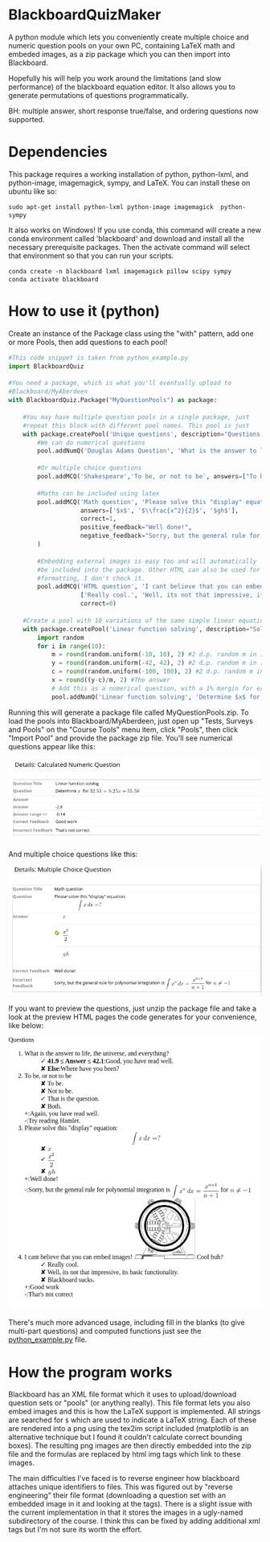 # BlackboardQuizMaker

A python module which lets you conveniently create multiple choice and
numeric question pools on your own PC, containing LaTeX math and
embeded images, as a zip package which you can then import into
Blackboard.

Hopefully his will help you work around the limitations (and slow
performance) of the blackboard equation editor. It also allows you to
generate permutations of questions programmatically.

BH: multiple answer, short response true/false, and ordering questions now supported.

# Dependencies

This package requires a working installation of python, python-lxml,
and python-image, imagemagick, sympy, and LaTeX. You can install these on
ubuntu like so:

```
sudo apt-get install python-lxml python-image imagemagick  python-sympy
```

It also works on Windows!  If you use conda, this command will create
a new conda environment called 'blackboard' and download and
install all the necessary prerequisite packages.
Then the activate command will select that environment so that
you can run your scripts.
```
conda create -n blackboard lxml imagemagick pillow scipy sympy
conda activate blackboard
```

# How to use it (python)
Create an instance of the Package class using the "with" pattern, add one or more Pools, then add questions to each pool!
```python
#This code snippet is taken from python_example.py
import BlackboardQuiz

#You need a package, which is what you'll eventually upload to
#Blackboard/MyAberdeen
with BlackboardQuiz.Package("MyQuestionPools") as package:

    #You may have multiple question pools in a single package, just
    #repeat this block with different pool names. This pool is just 
    with package.createPool('Unique questions', description="Questions which are not generated/calculated", instructions="") as pool:
        #We can do numerical questions
        pool.addNumQ('Douglas Adams Question', 'What is the answer to life, the universe, and everything?', 42, erramt=0.1, positive_feedback="Good, you have read well.", negative_feedback="Where have you been?")

        #Or multiple choice questions
        pool.addMCQ('Shakespeare','To be, or not to be', answers=["To be.", "Not to be.", "That is the question.", "Both."],  correct=2, positive_feedback="Again, you have read well.", negative_feedback="Try reading Hamlet.")

        #Maths can be included using latex
        pool.addMCQ('Math question', 'Please solve this "display" equation: $$\\int x\,dx=?$$',
                    answers=['$x$', '$\\frac{x^2}{2}$', '$gh$'],
                    correct=1,
                    positive_feedback="Well done!",
                    negative_feedback="Sorry, but the general rule for polynomial integration is $\\int x^n\\,dx=\\frac{x^{n+1}}{n+1}$ for $n\\neq -1$"
        )
        
        #Embedding external images is easy too and will automatically
        #be included into the package. Other HTML can also be used for
        #formatting, I don't check it.
        pool.addMCQ('HTML question', 'I cant believe that you can embed images! <img src="example_image.png"> Cool huh?',
                    ['Really cool.', 'Well, its not that impressive, its basic functionality.', 'Blackboard sucks.'],
                    correct=0)

    #Create a pool with 10 variations of the same simple linear equation to solve.
    with package.createPool('Linear function solving', description="Solve the $y=m*x+c$", instructions="") as pool:
        import random
        for i in range(10):
            m = round(random.uniform(-10, 10), 2) #2 d.p. random m in [-10,10]
            y = round(random.uniform(-42, 42), 2) #2 d.p. random m in [-42,42]
            c = round(random.uniform(-100, 100), 2) #2 d.p. random m in [-100,100]
            x = round((y-c)/m, 2) #The answer
            # Add this as a numerical question, with a 1% margin for error
            pool.addNumQ('Linear function solving', 'Determine $x$ for $'+repr(y)+'='+repr(m)+'x+'+repr(c)+'$', answer=x, errfrac=0.05)
```

Running this will generate a package file called MyQuestionPools.zip.
To load the pools into Blackboard/MyAberdeen, just open up "Tests,
Surveys and Pools" on the "Course Tools" menu item, click "Pools",
then click "Import Pool" and provide the package zip file. You'll see
numerical questions appear like this:

![](img/numq.png?raw=true)

And multiple choice questions like this:

![](img/mcq.png?raw=true)

If you want to preview the questions, just unzip the package file and
take a look at the preview HTML pages the code generates for your
convenience, like below:

![](img/preview.png?raw=true)

There's much more advanced usage, including fill in the blanks (to
give multi-part questions) and computed functions just see the
[python_example.py](python_example.py) file.

# How the program works

Blackboard has an XML file format which it uses to upload/download
question sets or "pools" (or anything really). This file format lets
you also embed images and this is how the LaTeX support is
implemented. All strings are searched for `$` which are used to
indicate a LaTeX string. Each of these are rendered into a png using
the tex2im script included (matplotlib is an alternative technique but
I found it couldn't calculate correct bounding boxes). The resulting
png images are then directly embedded into the zip file and the
formulas are replaced by html img tags which link to these images.

The main difficulties I've faced is to reverse engineer how blackboard
attaches unique identifiers to files. This was figured out by "reverse
engineering" their file format (downloading a question set with an
embedded image in it and looking at the tags). There is a slight issue
with the current implementation in that it stores the images in a
ugly-named subdirectory of the course. I think this can be fixed by
adding additional xml tags but I'm not sure its worth the effort.
